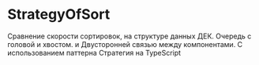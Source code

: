 # StrategyOfSort
Сравнение скорости сортировок, на структуре данных ДЕК. 
Очередь с головой и хвостом. и Двусторонней связью между компонентами.
С использованием паттерна Стратегия  на TypeScript

